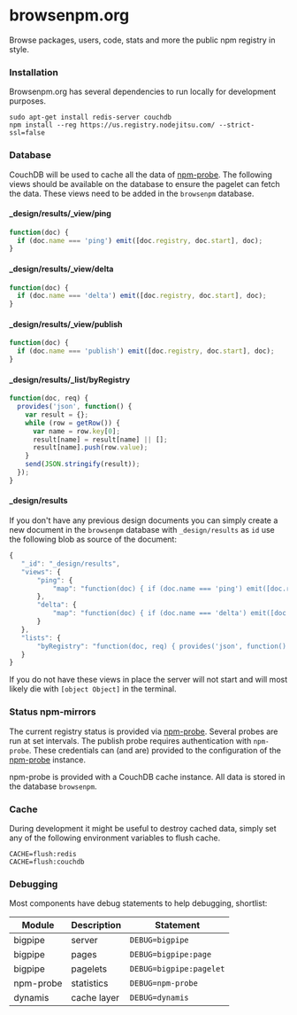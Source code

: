 browsenpm.org
=============

Browse packages, users, code, stats and more the public npm registry in style.

### Installation

Browsenpm.org has several dependencies to run locally for development purposes.

```
sudo apt-get install redis-server couchdb
npm install --reg https://us.registry.nodejitsu.com/ --strict-ssl=false
```

### Database

CouchDB will be used to cache all the data of [npm-probe]. The following views
should be available on the database to ensure the pagelet can fetch the data.
These views need to be added in the `browsenpm` database.

#### _design/results/_view/ping

```js
function(doc) {
  if (doc.name === 'ping') emit([doc.registry, doc.start], doc);
}
```

#### _design/results/_view/delta

```js
function(doc) {
  if (doc.name === 'delta') emit([doc.registry, doc.start], doc);
}
```

#### _design/results/_view/publish

```js
function(doc) {
  if (doc.name === 'publish') emit([doc.registry, doc.start], doc);
}
```

#### _design/results/_list/byRegistry

``` js
function(doc, req) {
  provides('json', function() {
    var result = {};
    while (row = getRow()) {
      var name = row.key[0];
      result[name] = result[name] || [];
      result[name].push(row.value);
    }
    send(JSON.stringify(result));
  });
}
```

#### _design/results

If you don't have any previous design documents you can simply create a new
document in the `browsenpm` database with `_design/results` as `id` use the
following blob as source of the document:

```js
{
   "_id": "_design/results",
   "views": {
       "ping": {
           "map": "function(doc) { if (doc.name === 'ping') emit([doc.registry, doc.start], doc);}"
       },
       "delta": {
           "map": "function(doc) { if (doc.name === 'delta') emit([doc.registry, doc.start], doc); }"
       }
   },
   "lists": {
       "byRegistry": "function(doc, req) { provides('json', function() { var result = {}; while (row = getRow()) {       var name = row.key[0]; result[name] = result[name] || []; result[name].push(row.value); } send(JSON.stringify(result));   }); }"
   }
}
```

If you do not have these views in place the server will not start and will most
likely die with `[object Object]` in the terminal.

### Status npm-mirrors

The current registry status is provided via [npm-probe]. Several probes are run at
set intervals. The publish probe requires authentication with `npm-probe`. These
credentials can (and are) provided to the configuration of the [npm-probe] instance.

npm-probe is provided with a CouchDB cache instance. All data is stored in the
database `browsenpm`.

[npm-probe]: https://github.com/Moveo/npm-probe

### Cache

During development it might be useful to destroy cached data, simply set any of the
following environment variables to flush cache.

```
CACHE=flush:redis
CACHE=flush:couchdb
```

### Debugging

Most components have debug statements to help debugging, shortlist:

| Module    | Description | Statement               |
| --------- | ----------- | ----------------------- |
| bigpipe   | server      | `DEBUG=bigpipe`         |
| bigpipe   | pages       | `DEBUG=bigpipe:page`    |
| bigpipe   | pagelets    | `DEBUG=bigpipe:pagelet` |
| npm-probe | statistics  | `DEBUG=npm-probe`       |
| dynamis   | cache layer | `DEBUG=dynamis`         |

